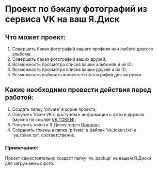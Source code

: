# Проект по бэкапу фотографий из сервиса VK на ваш Я.Диск

## Что может проект:
1. Совершить бэкап фотографий вашего профиля или любого другого альбома;
2. Совершить бэкап фотографий ваших друзей;
3. Возможность просмотра списка ваших альбомов и их ID;
4. Возможность просмотра списка ваших друзей и их ID;
5. Возможность выбирать количество фотографий для загрузки.


## Какие необходимо провести действия перед работой:
1. Создать папку 'private' в корне проекта;
2. Получить токен VK с доступом к информации о фото и друзьях (можно по ссылке [VK.TOKEN](https://oauth.vk.com/authorize?client_id=51437358&display=page&redirect_uri=oauth.vk.com/blank.html&scope=photos,friends&response_type=token&v=5.194));
3. Получить токен к Я.Диску через [Полигон](https://yandex.ru/dev/disk/poligon/);
4. Сохранить токены в папке 'private' в файлах 'vk_token.txt' и 'ya_token.txt', соответственно.


### Примечание:
Проект самостоятельно создаст  папку 'vk_backup' на вашем Я.Диске для загружаемых фото.